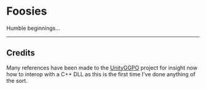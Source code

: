 # Foosies

Humble beginnings...

---

## Credits

Many references have been made to the [UnityGGPO](https://github.com/nykwil/UnityGGPO) project for insight now how to interop with a C++ DLL as this is the first time I've done anything of the sort.
